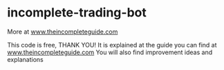 # incomplete-trading-bot
 More at www.theincompleteguide.com

 This code is free, THANK YOU!
 It is explained at the guide you can find at www.theincompleteguide.com
 You will also find improvement ideas and explanations
